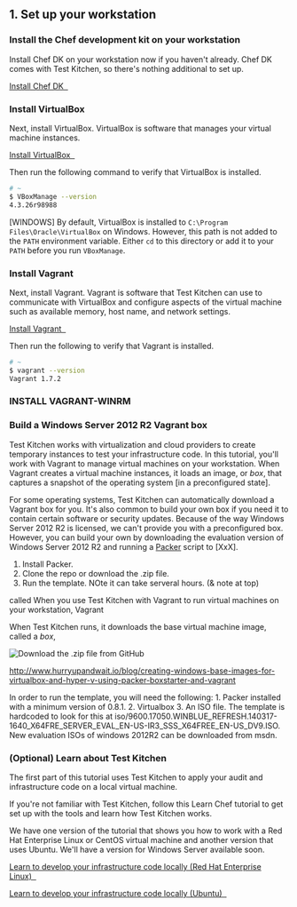 ## 1. Set up your workstation

### Install the Chef development kit on your workstation

Install Chef DK on your workstation now if you haven't already. Chef DK comes with Test Kitchen, so there's nothing additional to set up.

<a class='accent-button radius' href='https://downloads.chef.io/chef-dk/' target='_blank'>Install Chef DK&nbsp;&nbsp;<i class='fa fa-external-link'></i></a>

### Install VirtualBox

Next, install VirtualBox. VirtualBox is software that manages your virtual machine instances.

<a class='accent-button radius' href='https://www.virtualbox.org/wiki/Downloads' target='_blank'>Install VirtualBox&nbsp;&nbsp;<i class='fa fa-external-link'></i></a>

Then run the following command to verify that VirtualBox is installed.

```bash
# ~
$ VBoxManage --version
4.3.26r98988
```

[WINDOWS] By default, VirtualBox is installed to <code class="file-path">C:\Program Files\Oracle\VirtualBox</code> on Windows. However, this path is not added to the `PATH` environment variable. Either `cd` to this directory or add it to your `PATH` before you run `VBoxManage`.

### Install Vagrant

Next, install Vagrant. Vagrant is software that Test Kitchen can use to communicate with VirtualBox and configure aspects of the virtual machine such as available memory, host name, and network settings.

<a class='accent-button radius' href='https://www.vagrantup.com/downloads.html' target='_blank'>Install Vagrant&nbsp;&nbsp;<i class='fa fa-external-link'></i></a>

Then run the following to verify that Vagrant is installed.

```bash
# ~
$ vagrant --version
Vagrant 1.7.2
```

### INSTALL VAGRANT-WINRM

### Build a Windows Server 2012 R2 Vagrant box

Test Kitchen works with virtualization and cloud providers to create temporary instances to test your infrastructure code. In this tutorial, you'll work with Vagrant to manage virtual machines on your workstation. When Vagrant creates a virtual machine instances, it loads an image, or _box_, that captures a snapshot of the operating system [in a preconfigured state].

For some operating systems, Test Kitchen can automatically download a Vagrant box for you. It's also common to build your own box if you need it to contain certain software or security updates. Because of the way Windows Server 2012 R2 is licensed, we can't provide you with a preconfigured box. However, you can build your own by downloading the evaluation version of Windows Server 2012 R2 and running a [Packer](https://packer.io/) script to [XxX].

1. Install Packer.
1. Clone the repo or download the .zip file.
1. Run the template. NOte it can take serveral hours. (& note at top)

 called
When you use Test Kitchen with Vagrant to run virtual machines on your workstation, Vagrant

When Test Kitchen runs, it downloads the base virtual machine image, called a _box_,

![Download the .zip file from GitHub](misc/github_download_zip.png)

http://www.hurryupandwait.io/blog/creating-windows-base-images-for-virtualbox-and-hyper-v-using-packer-boxstarter-and-vagrant

In order to run the template, you will need the following: 1. Packer installed with a minimum version of 0.8.1. 2. Virtualbox 3. An ISO file. The template is hardcoded to look for this at iso/9600.17050.WINBLUE_REFRESH.140317-1640_X64FRE_SERVER_EVAL_EN-US-IR3_SSS_X64FREE_EN-US_DV9.ISO. New evaluation ISOs of windows 2012R2 can be downloaded from msdn.



### (Optional) Learn about Test Kitchen

The first part of this tutorial uses Test Kitchen to apply your audit and infrastructure code on a local virtual machine.

If you're not familiar with Test Kitchen, follow this Learn Chef tutorial to get set up with the tools and learn how Test Kitchen works.

We have one version of the tutorial that shows you how to work with a Red Hat Enterprise Linux or CentOS virtual machine and another version that uses Ubuntu. We'll have a version for Windows Server available soon.

<a class='accent-button radius' href='/local-development/rhel/' target='_blank'>Learn to develop your infrastructure code locally (Red Hat Enterprise Linux)&nbsp;&nbsp;<i class='fa fa-external-link'></i></a>

<a class='accent-button radius' href='/local-development/ubuntu/' target='_blank'>Learn to develop your infrastructure code locally (Ubuntu)&nbsp;&nbsp;<i class='fa fa-external-link'></i></a>
